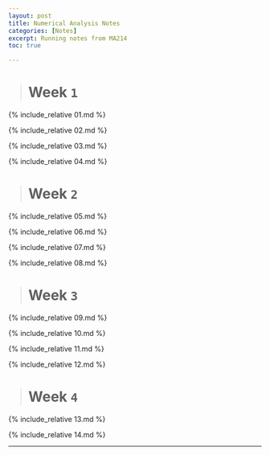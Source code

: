 ```yaml
---
layout: post
title: Numerical Analysis Notes
categories: [Notes]
excerpt: Running notes from MA214
toc: true

---
```


<script type="text/javascript" async src="https://cdnjs.cloudflare.com/ajax/libs/mathjax/2.7.5/latest.js?config=TeX-MML-AM_CHTML" async></script>

> # Week `1`

{% include_relative 01.md %}

{% include_relative 02.md %}

{% include_relative 03.md %}

{% include_relative 04.md %}

> # Week `2`

{% include_relative 05.md %}

{% include_relative 06.md %}

{% include_relative 07.md %}

{% include_relative 08.md %}



> # Week `3`

{% include_relative 09.md %}

{% include_relative 10.md %}

{% include_relative 11.md %}

{% include_relative 12.md %}

> # Week `4`

{% include_relative 13.md %}

{% include_relative 14.md %}

---

